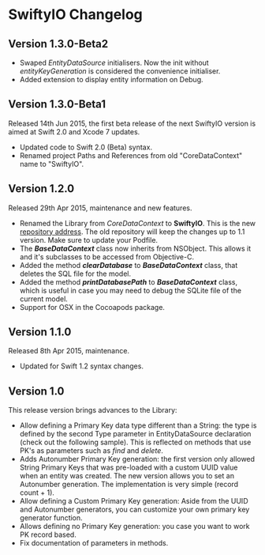 # SwiftyIO Changelog

## Version 1.3.0-Beta2

* Swaped *EntityDataSource* initialisers. Now the init without *entityKeyGeneration* is considered the convenience initialiser.
* Added extension to display entity information on Debug.

## Version 1.3.0-Beta1
Released 14th Jun 2015, the first beta release of the next SwiftyIO version is aimed at Swift 2.0 and Xcode 7 updates.

* Updated code to Swift 2.0 (Beta) syntax.
* Renamed project Paths and References from old "CoreDataContext" name to "SwiftyIO".

## Version 1.2.0
Released 29th Apr 2015, maintenance and new features.

* Renamed the Library from *CoreDataContext* to **SwiftyIO**. This is the new [repository address](https://github.com/ravero/SwiftyIO). The old repository will keep the changes up to 1.1 version. Make sure to update your Podfile.
* The ***BaseDataContext*** class now inherits from NSObject. This allows it and it's subclasses to be accessed from Objective-C.
* Added the method ***clearDatabase*** to ***BaseDataContext*** class, that deletes the SQL file for the model.
* Added the method ***printDatabasePath*** to ***BaseDataContext*** class, which is useful in case you may need to debug the SQLite file of the current model.
* Support for OSX in the Cocoapods package.

## Version 1.1.0
Released 8th Apr 2015, maintenance.

* Updated for Swift 1.2 syntax changes.

## Version 1.0
This release version brings advances to the Library:

* Allow defining a Primary Key data type different than a String: the type is defined by the second Type parameter in EntityDataSource declaration (check out the following sample). This is reflected on methods that use PK's as parameters such as *find* and *delete*.
* Adds Autonumber Primary Key generation: the first version only allowed String Primary Keys that was pre-loaded with a custom UUID value when an entity was created. The new version allows you to set an Autonumber generation. The implementation is very simple (record count + 1).
* Allow defining a Custom Primary Key generation: Aside from the UUID and Autonumber generators, you can customize your own primary key generator function.
* Allows defining no Primary Key generation: you case you want to work PK record based.
* Fix documentation of parameters in methods.
